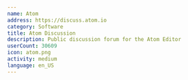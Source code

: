 ```yaml
---
name: Atom
address: https://discuss.atom.io
category: Software
title: Atom Discussion
description: Public discussion forum for the Atom Editor
userCount: 30609
icon: atom.png
activity: medium
language: en_US
---
```

